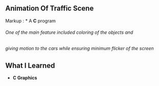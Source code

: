 ## Animation Of Traffic Scene
Markup : * A **C**  program 
###### One of the main feature included coloring of the objects and
###### giving motion to the cars while ensuring minimum flicker of the screen 
## What I Learned 
- **C Graphics**
